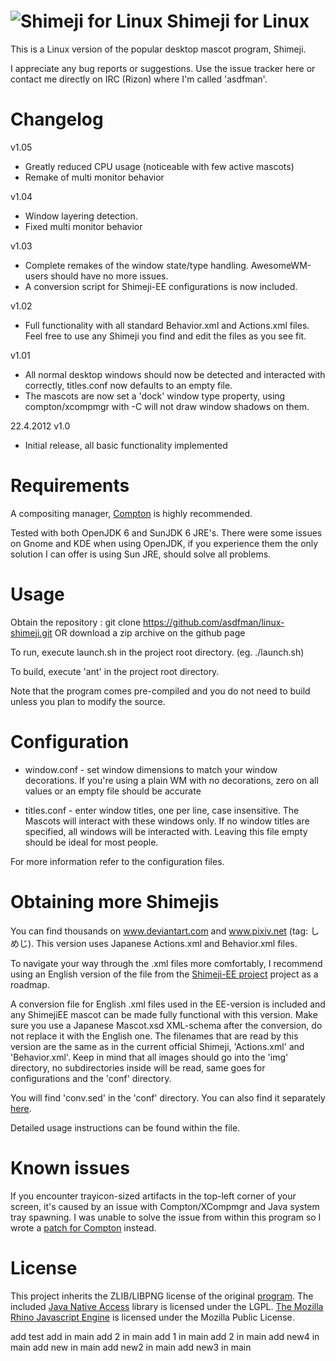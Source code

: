 ![Shimeji for Linux](http://i.imgur.com/efHyX.png "Shimeji for Linux")
Shimeji for Linux
=================

This is a Linux version of the popular desktop mascot program, Shimeji.

I appreciate any bug reports or suggestions. Use the issue tracker here or contact me directly on IRC (Rizon) where I'm called 'asdfman'.


Changelog
=========
v1.05
- Greatly reduced CPU usage (noticeable with few active mascots)
- Remake of multi monitor behavior 

v1.04
- Window layering detection.
- Fixed multi monitor behavior

v1.03
- Complete remakes of the window state/type handling. AwesomeWM-users should have no more issues.
- A conversion script for Shimeji-EE configurations is now included.

v1.02
- Full functionality with all standard Behavior.xml and Actions.xml files. Feel free to use any Shimeji you find and edit the files as you see fit.

v1.01
- All normal desktop windows should now be detected and interacted with correctly, titles.conf now defaults to an empty file.
- The mascots are now set a 'dock' window type property, using compton/xcompmgr with -C will not draw window shadows on them.

22.4.2012 v1.0
- Initial release, all basic functionality implemented

Requirements
===============
A compositing manager, [Compton](http://github.com/chjj/compton) is highly recommended. 

Tested with both OpenJDK 6 and SunJDK 6 JRE's. There were some issues on Gnome and KDE when using OpenJDK, if you experience them the only solution I can offer is using Sun JRE, should solve all problems. 


Usage
========
Obtain the repository :
git clone https://github.com/asdfman/linux-shimeji.git OR download a zip archive on the github page

To run, execute launch.sh in the project root directory. (eg. ./launch.sh)

To build, execute 'ant' in the project root directory.

Note that the program comes pre-compiled and you do not need to build unless you plan to modify the source.


Configuration
================
- window.conf - set window dimensions to match your window decorations. If you're using a plain WM with no decorations, zero on all values or an empty file should be accurate

- titles.conf - enter window titles, one per line, case insensitive. The Mascots will interact with these windows only. If no window titles are specified, all windows will be interacted with. Leaving this file empty should be ideal for most people.

For more information refer to the configuration files. 


Obtaining more Shimejis
==========================
You can find thousands on www.deviantart.com and www.pixiv.net (tag: しめじ). This version uses Japanese Actions.xml and Behavior.xml files.

To navigate your way through the .xml files more comfortably, I recommend using an English version of the file from the [Shimeji-EE project](http://code.google.com/p/shimeji-ee/) project as a roadmap. 

A conversion file for English .xml files used in the EE-version is included and any ShimejiEE mascot can be made fully functional with this version. Make sure you use a Japanese Mascot.xsd XML-schema after the conversion, do not replace it with the English one. The filenames that are read by this version are the same as in the current official Shimeji, 'Actions.xml' and 'Behavior.xml'. Keep in mind that all images should go into the 'img' directory, no subdirectories inside will be read, same goes for configurations and the 'conf' directory.

You will find 'conv.sed' in the 'conf' directory. You can also find it separately [here](http://gist.github.com/2497639).

Detailed usage instructions can be found within the file.


Known issues
===============
If you encounter trayicon-sized artifacts in the top-left corner of your screen, it's caused by an issue with Compton/XCompmgr and Java system tray spawning. I was unable to solve the issue from within this program so I wrote a [patch for Compton](http://gist.github.com/2472719) instead.


License
==========
This project inherits the ZLIB/LIBPNG license of the original [program](http://www.group-finity.com/Shimeji). 
The included [Java Native Access](http://github.com/twall/jna) library is licensed under the LGPL. [The Mozilla Rhino Javascript Engine](http://www.mozilla.org/rhino)
is licensed under the Mozilla Public License.

add test
add in main
add 2 in main
add 1 in main
add 2 in main
add new4 in main
add new in main
add new2 in main
add new3 in main
